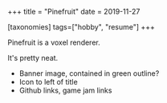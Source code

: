 +++
title = "Pinefruit"
date = 2019-11-27

[taxonomies]
tags=["hobby", "resume"]
+++

Pinefruit is a voxel renderer. 

It's pretty neat. 

- Banner image, contained in green outline? 
- Icon to left of title
- Github links, game jam links 

